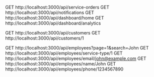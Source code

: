 GET http://localhost:3000/api/service-orders
GET http://localhost:3000/api/notifications
GET http://localhost:3000/api/dashboard/home
GET http://localhost:3000/api/dashboard/analytics

GET http://localhost:3000/api/customers
GET http://localhost:3000/api/customers/1

GET http://localhost:3000/api/employees?page=1&search=John
GET http://localhost:3000/api/employees/service-type/1
GET http://localhost:3000/api/employees/email/john@example.com
GET http://localhost:3000/api/employees/name/John
GET http://localhost:3000/api/employees/phone/1234567890